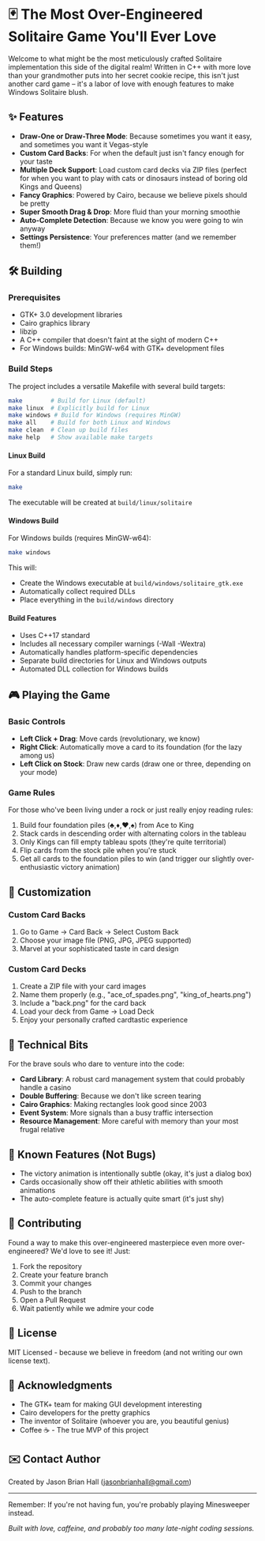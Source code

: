 # 🃏 The Most Over-Engineered Solitaire Game You'll Ever Love

Welcome to what might be the most meticulously crafted Solitaire implementation this side of the digital realm! Written in C++ with more love than your grandmother puts into her secret cookie recipe, this isn't just another card game – it's a labor of love with enough features to make Windows Solitaire blush.

## ✨ Features

- **Draw-One or Draw-Three Mode**: Because sometimes you want it easy, and sometimes you want it Vegas-style
- **Custom Card Backs**: For when the default just isn't fancy enough for your taste
- **Multiple Deck Support**: Load custom card decks via ZIP files (perfect for when you want to play with cats or dinosaurs instead of boring old Kings and Queens)
- **Fancy Graphics**: Powered by Cairo, because we believe pixels should be pretty
- **Super Smooth Drag & Drop**: More fluid than your morning smoothie
- **Auto-Complete Detection**: Because we know you were going to win anyway
- **Settings Persistence**: Your preferences matter (and we remember them!)

## 🛠️ Building

### Prerequisites

- GTK+ 3.0 development libraries
- Cairo graphics library
- libzip
- A C++ compiler that doesn't faint at the sight of modern C++
- For Windows builds: MinGW-w64 with GTK+ development files

### Build Steps

The project includes a versatile Makefile with several build targets:

```bash
make        # Build for Linux (default)
make linux  # Explicitly build for Linux
make windows # Build for Windows (requires MinGW)
make all    # Build for both Linux and Windows
make clean  # Clean up build files
make help   # Show available make targets
```

#### Linux Build
For a standard Linux build, simply run:
```bash
make
```

The executable will be created at `build/linux/solitaire`

#### Windows Build
For Windows builds (requires MinGW-w64):
```bash
make windows
```

This will:
- Create the Windows executable at `build/windows/solitaire_gtk.exe`
- Automatically collect required DLLs
- Place everything in the `build/windows` directory

#### Build Features
- Uses C++17 standard
- Includes all necessary compiler warnings (-Wall -Wextra)
- Automatically handles platform-specific dependencies
- Separate build directories for Linux and Windows outputs
- Automated DLL collection for Windows builds

## 🎮 Playing the Game

### Basic Controls

- **Left Click + Drag**: Move cards (revolutionary, we know)
- **Right Click**: Automatically move a card to its foundation (for the lazy among us)
- **Left Click on Stock**: Draw new cards (draw one or three, depending on your mode)

### Game Rules

For those who've been living under a rock or just really enjoy reading rules:

1. Build four foundation piles (♣,♦,♥,♠) from Ace to King
2. Stack cards in descending order with alternating colors in the tableau
3. Only Kings can fill empty tableau spots (they're quite territorial)
4. Flip cards from the stock pile when you're stuck
5. Get all cards to the foundation piles to win (and trigger our slightly over-enthusiastic victory animation)

## 🎨 Customization

### Custom Card Backs

1. Go to Game → Card Back → Select Custom Back
2. Choose your image file (PNG, JPG, JPEG supported)
3. Marvel at your sophisticated taste in card design

### Custom Card Decks

1. Create a ZIP file with your card images
2. Name them properly (e.g., "ace_of_spades.png", "king_of_hearts.png")
3. Include a "back.png" for the card back
4. Load your deck from Game → Load Deck
5. Enjoy your personally crafted cardtastic experience

## 🧪 Technical Bits

For the brave souls who dare to venture into the code:

- **Card Library**: A robust card management system that could probably handle a casino
- **Double Buffering**: Because we don't like screen tearing
- **Cairo Graphics**: Making rectangles look good since 2003
- **Event System**: More signals than a busy traffic intersection
- **Resource Management**: More careful with memory than your most frugal relative

## 🐛 Known Features (Not Bugs)

- The victory animation is intentionally subtle (okay, it's just a dialog box)
- Cards occasionally show off their athletic abilities with smooth animations
- The auto-complete feature is actually quite smart (it's just shy)

## 🤝 Contributing

Found a way to make this over-engineered masterpiece even more over-engineered? We'd love to see it! Just:

1. Fork the repository
2. Create your feature branch
3. Commit your changes
4. Push to the branch
5. Open a Pull Request
6. Wait patiently while we admire your code

## 📜 License

MIT Licensed - because we believe in freedom (and not writing our own license text).

## 🙏 Acknowledgments

- The GTK+ team for making GUI development interesting
- Cairo developers for the pretty graphics
- The inventor of Solitaire (whoever you are, you beautiful genius)
- Coffee ☕ - The true MVP of this project

## ✉️  Contact Author
Created by Jason Brian Hall ([jasonbrianhall@gmail.com](mailto:jasonbrianhall@gmail.com))

---

Remember: If you're not having fun, you're probably playing Minesweeper instead. 

*Built with love, caffeine, and probably too many late-night coding sessions.*

